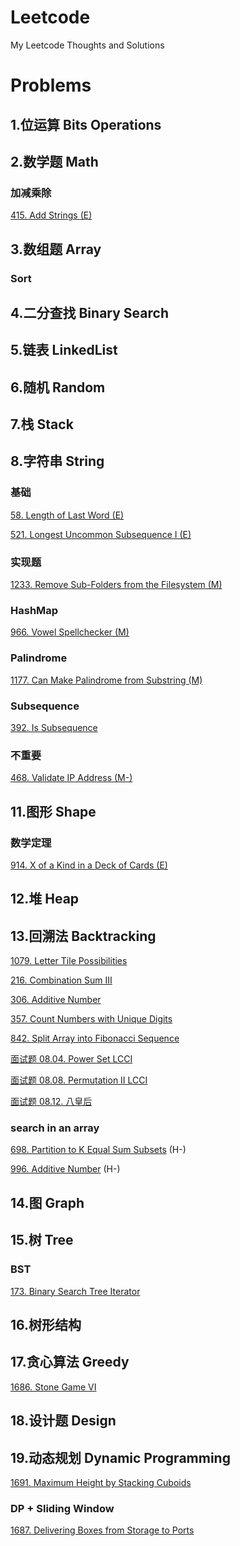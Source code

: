 # Leetcode
My Leetcode Thoughts and Solutions

# Problems

## 1.位运算 Bits Operations

## 2.数学题 Math

### 加减乘除

[415. Add Strings (E)](https://github.com/aChrisChen/Leetcode/tree/master/src/_2_数学题_Math/加减乘除/_415_Add_Strings) 


## 3.数组题 Array

### Sort


## 4.二分查找 Binary Search

## 5.链表 LinkedList

## 6.随机 Random

## 7.栈 Stack

## 8.字符串 String

### 基础
[58. Length of Last Word (E)](https://github.com/aChrisChen/Leetcode/tree/master/src/_8_字符串_String/基础/_58_Length_of_Last_Word) 

[521. Longest Uncommon Subsequence I (E)](https://github.com/aChrisChen/Leetcode/tree/master/src/_8_字符串_String/基础/_521_Longest_Uncommon_Subsequence_I) 

### 实现题

[1233. Remove Sub-Folders from the Filesystem (M)](https://github.com/aChrisChen/Leetcode/tree/master/src/_8_字符串_String/实现题/_1233_Remove_SubFolders_from_the_Filesystem)

### HashMap

[966. Vowel Spellchecker (M)](https://github.com/aChrisChen/Leetcode/tree/master/src/_8_字符串_String/_966_Vowel_Spellchecker)

### Palindrome
[1177. Can Make Palindrome from Substring (M)](https://github.com/aChrisChen/Leetcode/tree/master/src/_8_字符串_String/_1177_Can_Make_Palindrome_from_Substring)

### Subsequence

[392. Is Subsequence](https://github.com/aChrisChen/Leetcode/tree/master/src/_8_字符串_String/_392_Is_Subsequence)

### 不重要

[468. Validate IP Address (M-)](https://github.com/aChrisChen/Leetcode/tree/master/src/_8_字符串_String/不重要/_468_Validate_IP_Address)

## 11.图形 Shape

### 数学定理
[914. X of a Kind in a Deck of Cards (E)](https://github.com/aChrisChen/Leetcode/tree/master/src/_11_图形_Shape/数学定理/_914_X_of_a_Kind_in_a_Deck_of_Cards)

## 12.堆 Heap

## 13.回溯法 Backtracking

[1079. Letter Tile Possibilities](https://github.com/aChrisChen/Leetcode/tree/master/src/_13_回溯法_Backtracking/_1079_Letter_Tile_Possibilities)

[216. Combination Sum III](https://github.com/aChrisChen/Leetcode/tree/master/src/_13_回溯法_Backtracking/_216_Combination_Sum_III)

[306. Additive Number](https://github.com/aChrisChen/Leetcode/tree/master/src/_13_回溯法_Backtracking/_306_Additive_Number)

[357. Count Numbers with Unique Digits](https://github.com/aChrisChen/Leetcode/tree/master/src/_13_回溯法_Backtracking/_357_Count_Numbers_with_Unique_Digits)

[842. Split Array into Fibonacci Sequence](https://github.com/aChrisChen/Leetcode/tree/master/src/_13_回溯法_Backtracking/_842_Split_Array_into_Fibonacci_Sequence)

[面试题 08.04. Power Set LCCI](https://github.com/aChrisChen/Leetcode/tree/master/src/_13_回溯法_Backtracking/面试题0804幂集)

[面试题 08.08. Permutation II LCCI](https://github.com/aChrisChen/Leetcode/tree/master/src/_13_回溯法_Backtracking/面试题0808有重复字符串的排列组合)

[面试题 08.12. 八皇后](https://github.com/aChrisChen/Leetcode/tree/master/src/_13_回溯法_Backtracking/面试题0812八皇后)

### search in an array

[698. Partition to K Equal Sum Subsets](https://github.com/aChrisChen/Leetcode/tree/master/src/_13_回溯法_Backtracking/_698_Partition_to_K_Equal_Sum_Subsets) (H-)

[996. Additive Number](https://github.com/aChrisChen/Leetcode/tree/master/src/_13_回溯法_Backtracking/_996_Number_of_Squareful_Arrays) (H-)

## 14.图 Graph

## 15.树 Tree
### BST
[173. Binary Search Tree Iterator](https://github.com/aChrisChen/Leetcode/tree/master/src/_15_树_Tree/BST/_173_Binary_Search_Tree_Iterator)

## 16.树形结构

## 17.贪心算法 Greedy

[1686. Stone Game VI](https://github.com/aChrisChen/Leetcode/tree/master/src/_17_贪心算法_Greedy/_1686_Stone_Game_VI) 

## 18.设计题 Design

## 19.动态规划 Dynamic Programming

[1691. Maximum Height by Stacking Cuboids](https://github.com/aChrisChen/Leetcode/tree/master/src/_19_动态规划_Dynamic_Programming/_1691_Maximum_Height_by_Stacking_Cuboids)


### DP + Sliding Window

[1687. Delivering Boxes from Storage to Ports](https://github.com/aChrisChen/Leetcode/tree/master/src/_19_动态规划_Dynamic_Programming/_1687_Delivering_Boxes_from_Storage_to_Ports)

